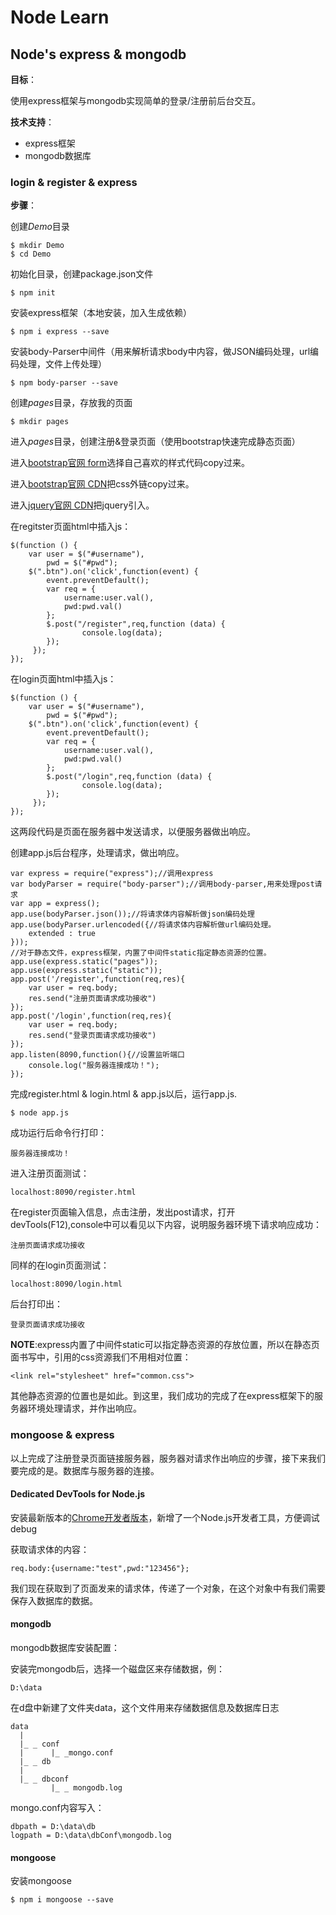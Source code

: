  # Node Learn

 ## Node's express & mongodb
**目标**：

使用express框架与mongodb实现简单的登录/注册前后台交互。

**技术支持**：

-   express框架
-   mongodb数据库

### login & register & express

**步骤**：

创建*Demo*目录

    $ mkdir Demo
    $ cd Demo

初始化目录，创建package.json文件

    $ npm init

安装express框架（本地安装，加入生成依赖）

    $ npm i express --save

安装body-Parser中间件（用来解析请求body中内容，做JSON编码处理，url编码处理，文件上传处理）

    $ npm body-parser --save

创建*pages*目录，存放我的页面

    $ mkdir pages

进入*pages*目录，创建注册&登录页面（使用bootstrap快速完成静态页面）

进入[bootstrap官网 form](http://getbootstrap.com/css/#forms "表单代码")选择自己喜欢的样式代码copy过来。

进入[bootstrap官网 CDN](http://getbootstrap.com/getting-started/#download "css外链")把css外链copy过来。

进入[jquery官网 CDN](https://code.jquery.com/ "jquery")把jquery引入。

在regitster页面html中插入js：

    $(function () {
        var user = $("#username"),
            pwd = $("#pwd");
        $(".btn").on('click',function(event) {
            event.preventDefault();
            var req = {
                username:user.val(),
                pwd:pwd.val()
            };
            $.post("/register",req,function (data) {
                    console.log(data);
            });
         });
    });

在login页面html中插入js：

    $(function () {
        var user = $("#username"),
            pwd = $("#pwd");
        $(".btn").on('click',function(event) {
            event.preventDefault();
            var req = {
                username:user.val(),
                pwd:pwd.val()
            };
            $.post("/login",req,function (data) {
                    console.log(data);
            });
         });
    });

这两段代码是页面在服务器中发送请求，以便服务器做出响应。

创建app.js后台程序，处理请求，做出响应。

    var express = require("express");//调用express
    var bodyParser = require("body-parser");//调用body-parser,用来处理post请求
    var app = express();
    app.use(bodyParser.json());//将请求体内容解析做json编码处理
    app.use(bodyParser.urlencoded({//将请求体内容解析做url编码处理。
        extended : true
    }));
    //对于静态文件，express框架，内置了中间件static指定静态资源的位置。
    app.use(express.static("pages"));
    app.use(express.static("static"));
    app.post('/register',function(req,res){
        var user = req.body;
        res.send("注册页面请求成功接收")
    });
    app.post('/login',function(req,res){
        var user = req.body;
        res.send("登录页面请求成功接收")
    });
    app.listen(8090,function(){//设置监听端口
        console.log("服务器连接成功！");
    });

完成register.html & login.html & app.js以后，运行app.js.

    $ node app.js

成功运行后命令行打印：

    服务器连接成功！

进入注册页面测试：

    localhost:8090/register.html

在register页面输入信息，点击注册，发出post请求，打开devTools(F12),console中可以看见以下内容，说明服务器环境下请求响应成功：

    注册页面请求成功接收

同样的在login页面测试：

    localhost:8090/login.html

后台打印出：

    登录页面请求成功接收

**NOTE**:express内置了中间件static可以指定静态资源的存放位置，所以在静态页面书写中，引用的css资源我们不用相对位置：

    <link rel="stylesheet" href="common.css">

其他静态资源的位置也是如此。到这里，我们成功的完成了在express框架下的服务器环境处理请求，并作出响应。

### mongoose & express

以上完成了注册登录页面链接服务器，服务器对请求作出响应的步骤，接下来我们要完成的是。数据库与服务器的连接。

#### Dedicated DevTools for Node.js

安装最新版本的[Chrome开发者版本](https://api.shuax.com/tools/getchrome 'Chrome离线安装包')，新增了一个Node.js开发者工具，方便调试debug

获取请求体的内容：

    req.body:{username:"test",pwd:"123456"};

我们现在获取到了页面发来的请求体，传递了一个对象，在这个对象中有我们需要保存入数据库的数据。

#### mongodb

mongodb数据库安装配置：

安装完mongodb后，选择一个磁盘区来存储数据，例：

    D:\data

在d盘中新建了文件夹data，这个文件用来存储数据信息及数据库日志

    data
      |
      |_ _ conf
      |      |_ _mongo.conf
      |_ _ db
      |
      |_ _ dbconf
             |_ _ mongodb.log

mongo.conf内容写入：

    dbpath = D:\data\db
    logpath = D:\data\dbConf\mongodb.log

#### mongoose
安装mongoose

    $ npm i mongoose --save
